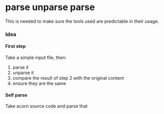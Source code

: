 # parse unparse parse

This is needed to make sure the tools used are predictable in their usage.

### Idea

#### First step

Take a simple input file, then:

1. parse it
2. unparse it
3. compare the result of step 2 with the original content
4. ensure they are the same


#### Self parse

Take acorn source code and parse that
